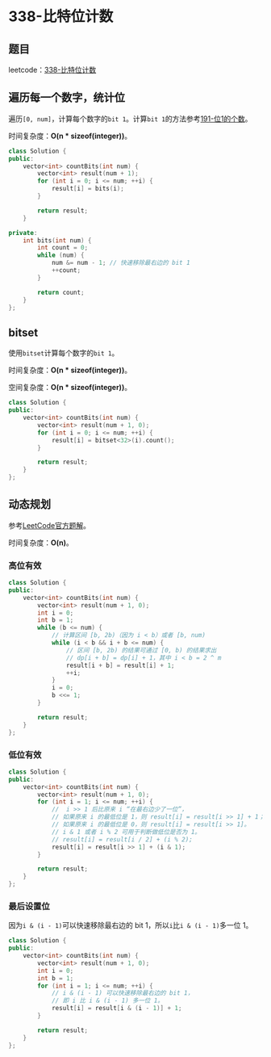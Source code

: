 # 338-比特位计数

## 题目

leetcode：[338-比特位计数](https://leetcode-cn.com/problems/counting-bits/)

## 遍历每一个数字，统计位

遍历`[0, num]`，计算每个数字的`bit 1`。计算`bit 1`的方法参考[191-位1的个数](./191-位1的个数/README.md)。

时间复杂度：**O(n \* sizeof(integer))**。

```c++
class Solution {
public:
    vector<int> countBits(int num) {
        vector<int> result(num + 1);
        for (int i = 0; i <= num; ++i) {
            result[i] = bits(i);
        }

        return result;
    }

private:
    int bits(int num) {
        int count = 0;
        while (num) {
            num &= num - 1; // 快速移除最右边的 bit 1
            ++count;
        }

        return count;
    }
};
```

## bitset

使用`bitset`计算每个数字的`bit 1`。

时间复杂度：**O(n \* sizeof(integer))**。

空间复杂度：**O(n \* sizeof(integer))**。

```c++
class Solution {
public:
    vector<int> countBits(int num) {
        vector<int> result(num + 1, 0);
        for (int i = 0; i <= num; ++i) {
            result[i] = bitset<32>(i).count();
        }

        return result;
    }
};
```

## 动态规划

参考[LeetCode官方题解](https://leetcode-cn.com/problems/counting-bits/solution/bi-te-wei-ji-shu-by-leetcode/)。

时间复杂度：**O(n)**。

### 高位有效

```c++
class Solution {
public:
    vector<int> countBits(int num) {
        vector<int> result(num + 1, 0);
        int i = 0;
        int b = 1;
        while (b <= num) {
            // 计算区间 [b, 2b)（因为 i < b）或者 [b, num)
            while (i < b && i + b <= num) {
                // 区间 [b, 2b) 的结果可通过 [0, b) 的结果求出
                // dp[i + b] = dp[i] + 1，其中 i < b = 2 ^ m
                result[i + b] = result[i] + 1;
                ++i;
            }
            i = 0;
            b <<= 1;
        }

        return result;
    }
};
```

### 低位有效

```c++
class Solution {
public:
    vector<int> countBits(int num) {
        vector<int> result(num + 1, 0);
        for (int i = 1; i <= num; ++i) {
            //  i >> 1 后比原来 i “在最右边少了一位”，
            // 如果原来 i 的最低位是 1，则 result[i] = result[i >> 1] + 1；
            // 如果原来 i 的最低位是 0，则 result[i] = result[i >> 1]。
            // i & 1 或者 i % 2 可用于判断做低位是否为 1。
            // result[i] = result[i / 2] + (i % 2);
            result[i] = result[i >> 1] + (i & 1);
        }

        return result;
    }
};
```

### 最后设置位

因为`i & (i - 1)`可以快速移除最右边的 bit 1，所以`i`比`i & (i - 1)`多一位 1。

```c++
class Solution {
public:
    vector<int> countBits(int num) {
        vector<int> result(num + 1, 0);
        int i = 0;
        int b = 1;
        for (int i = 1; i <= num; ++i) {
            // i & (i - 1) 可以快速移除最右边的 bit 1，
            // 即 i 比 i & (i - 1) 多一位 1。
            result[i] = result[i & (i - 1)] + 1;
        }

        return result;
    }
};
```

